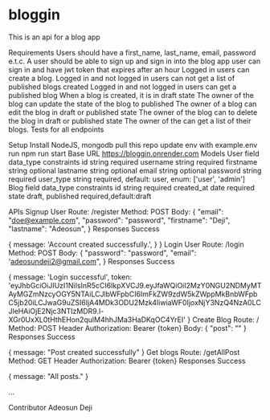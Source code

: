# bloggin

This is an api for a blog app

Requirements
Users should have a first_name, last_name, email, password e.t.c.
A user should be able to sign up and sign in into the blog app
user can sign in and have jwt token that expires after an hour
Logged in users can create a blog.
Logged in and not logged in users can not get a list of published blogs created
Logged in and not logged in users can get a published blog
When a blog is created, it is in draft state
The owner of the blog can update the state of the blog to published
 The owner of a blog can edit the blog in draft or published state
 The owner of the blog can to delete the blog in draft or published state
The owner of the can get a list of their blogs. 
Tests for all endpoints


Setup
Install NodeJS, mongodb
pull this repo
update env with example.env
run npm run start
Base URL
https://bloggin.onrender.com
Models
User
field	data_type	constraints
id	string	required
username	string	required
firstname	string	optional
lastname	string	optional
email	string	optional
password	string	required
user_type	string	required, default: user, enum: ['user', 'admin']
Blog
field	data_type	constraints
id	string	required
created_at	date	required
state	draft, published	required,default:draft

APIs
Signup User
Route: /register
Method: POST
Body:
{
  "email": "doe@example.com",
  "password": "password",
  "firstname": "Deji",
  "lastname": "Adeosun",
}
Responses
Success

{
    message: 'Account created successfully.',
    }
}
Login User
Route: /login
Method: POST
Body:
{
  "password": "password",
  "email": 'adeosundeji2@gmail.com",
}
Responses
Success

{
    message: 'Login successful',
    token: 'eyJhbGciOiJIUzI1NiIsInR5cCI6IkpXVCJ9.eyJfaWQiOiI2MzY0NGU2NDMyMTAyMGZmNzcyOGY5NTAiLCJlbWFpbCI6ImFkZW9zdW5kZWppMkBnbWFpbC5jb20iLCJwaG9uZSI6IjA4MDk3ODU2Mzk4IiwiaWF0IjoxNjY3NzQ4NzA0LCJleHAiOjE2Njc3NTIzMDR9.l-XGr0UxXL0tHthEHon2qulM4hhJMa3HaDKqOC4YrEI'
}
Create Blog
Route: /
Method: POST
Header
Authorization: Bearer {token}
Body:
{
    "post": ""
}
Responses
Success

{
    message: "Post created successfully"
}
Get blogs
Route: /getAllPost
Method: GET
Header
Authorization: Bearer {token}
Responses
Success

{
  message: "All posts."
}

...

Contributor
Adeosun Deji
